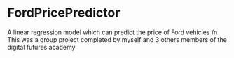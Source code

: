 # FordPricePredictor
A linear regression model which can predict the price of Ford vehicles
/n
This was a group project completed by myself and 3 others members of the digital futures academy

